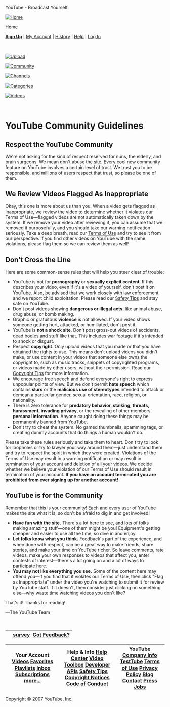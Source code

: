 



YouTube - Broadcast Yourself.




















[![Home](/img/pic_youtubelogo_123x63.gif)](/)

Home

**[Sign Up](/signup)**
|
[My Account](/my_account)
|
[History](/recently_watched)
|
[Help](http://www.google.com/support/youtube/?hl=en-US)
|
[Log In](/login?next=/t/community_guidelines)







  
 



[![Upload](/img/pic_upload_130x28.gif)](/my_videos_upload)

[![Community](/img/tab_community_118x28.gif)](/community)

[![Channels](/img/tab_channels_118x28.gif)](/members)

[![Categories](/img/tab_categories_118x28.gif)](/categories)

[![Videos](/img/tab_videos_118x28.gif)](/browse?s=mp)


 
 

# YouTube Community Guidelines


## Respect the YouTube Community


We're not asking for the kind of respect reserved for nuns, the elderly, and brain surgeons. We mean don't abuse the site. Every cool new community feature on YouTube involves a certain level of trust. We trust you to be responsible, and millions of users respect that trust, so please be one of them.


## We Review Videos Flagged As Inappropriate


Okay, this one is more about us than you. When a video gets flagged as inappropriate, we review the video to determine whether it violates our Terms of Use—flagged videos are not automatically taken down by the system. If we remove your video after reviewing it, you can assume that we removed it purposefully, and you should take our warning notification seriously. Take a deep breath, read our [Terms of Use](/t/terms) and try to see it from our perspective. If you find other videos on YouTube with the same violations, please flag them so we can review them as well!


## Don't Cross the Line


Here are some common-sense rules that will help you steer clear of trouble:


* YouTube is not for **pornography** or **sexually explicit content**. If this describes your video, even if it's a video of yourself, don't post it on YouTube. Also, be advised that we work closely with law enforcement and we report child exploitation. Please read our [Safety Tips](/t/safety) and stay safe on YouTube.
* Don't post videos showing **dangerous or illegal acts**, like animal abuse, drug abuse, or bomb making.
* Graphic or gratuitous **violence** is not allowed. If your video shows someone getting hurt, attacked, or humiliated, don't post it.
* YouTube is **not a shock site**. Don't post gross-out videos of accidents, dead bodies and stuff like that. This includes war footage if it's intended to shock or disgust.
* Respect **copyright**. Only upload videos that you made or that you have obtained the rights to use. This means don't upload videos you didn't make, or use content in your videos that someone else owns the copyright to, such as music tracks, snippets of copyrighted programs, or videos made by other users, without their permission. Read our [Copyright Tips](/t/howto_copyright) for more information.
* We encourage free speech and defend everyone's right to express unpopular points of view. But we don't permit **hate speech** which contains **slurs** or the **malicious use of stereotypes** intended to attack or demean a particular gender, sexual orientation, race, religion, or nationality.
* There is zero tolerance for **predatory behavior, stalking, threats, harassment, invading privacy**, or the revealing of other members' **personal information**. Anyone caught doing these things may be permanently banned from YouTube.
* Don't try to cheat the system. No gamed thumbnails, spamming tags, or creating dummy accounts that do things a human wouldn't do.


Please take these rules seriously and take them to heart. Don't try to look for loopholes or try to lawyer your way around them—just understand them and try to respect the spirit in which they were created. Violations of the Terms of Use may result in a warning notification or may result in termination of your account and deletion of all your videos. We decide whether we believe your violation of our Terms of Use should result in termination of your account. **If you have an account terminated you are prohibited from ever signing up for another account!**


## YouTube is for the Community


Remember that this is your community! Each and every user of YouTube makes the site what it is, so don't be afraid to dig in and get involved!


* **Have fun with the site.** There's a lot here to see, and lots of folks making amazing stuff—one of them might be you! Equipment's getting cheaper and easier to use all the time, so dive in and enjoy.
* **Let folks know what you think.** Feedback's part of the experience, and when done with respect, can be a great way to make friends, share stories, and make your time on YouTube richer. So leave comments, rate videos, make your own responses to videos that affect you, enter contests of interest—there's a lot going on and a lot of ways to participate here.
* **You may not like everything you see.** Some of the content here may offend you—if you find that it violates our Terms of Use, then click "Flag as Inappropriate" under the video you're watching to submit it for review by YouTube staff. If it doesn't, then consider just clicking on something else—why waste time watching videos you don't like?


That's it! Thanks for reading!


—The YouTube Team



 





|  | [survey](#)     [Got Feedback?](#) |
| --- | --- |


 



| Your Account   [Videos](/my_videos) [Favorites](/my_favorites)   [Playlists](/my_playlists) [Inbox](/my_messages)   [Subscriptions](/subscription_center) [more...](/my_account) | Help & Info   [Help Center](http://www.google.com/support/youtube/?hl=en-US) [Video Toolbox](/t/video_toolbox)   [Developer APIs](/dev) [Safety Tips](/t/safety)   [Copyright Notices](/t/dmca_policy) [Code of Conduct](/t/community_guidelines) | YouTube   [Company Info](/t/about) [TestTube](/testtube)   [Terms of Use](/t/terms) [Privacy Policy](/t/privacy)   [Blog](/blog) [Contact](/t/contact_us)   [Press](/press_room) [Jobs](http://www.google.com/jobs/youtube) |
| --- | --- | --- |


 
 

 Copyright © 2007 YouTube, Inc.
  
 
 

